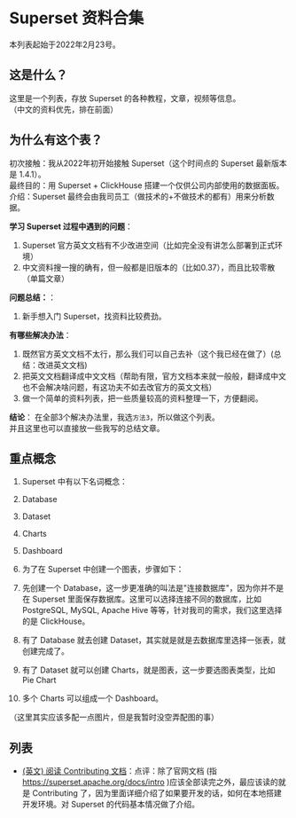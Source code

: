 # Superset 资料合集
本列表起始于2022年2月23号。 
## 这是什么？
这里是一个列表，存放 Superset 的各种教程，文章，视频等信息。  
（中文的资料优先，排在前面）  

## 为什么有这个表？
初次接触：我从2022年初开始接触 Superset（这个时间点的 Superset 最新版本是 1.4.1）。   
最终目的：用 Superset + ClickHouse 搭建一个仅供公司内部使用的数据面板。     
介绍：Superset 最终会由我司员工（做技术的+不做技术的都有）用来分析数据。    

**学习 Superset 过程中遇到的问题**：
1. Superset 官方英文文档有不少改进空间（比如完全没有讲怎么部署到正式环境）   
2. 中文资料搜一搜的确有，但一般都是旧版本的（比如0.37），而且比较零散（单篇文章）

**问题总结：**：
1. 新手想入门 Superset，找资料比较费劲。

**有哪些解决办法**：
1. 既然官方英文文档不太行，那么我们可以自己去补（这个我已经在做了）(总结：改进英文文档)
2. 把英文文档翻译成中文文档（帮助有限，官方文档本来就一般般，翻译成中文也不会解决啥问题，有这功夫不如去改官方的英文文档）
3. 做一个简单的资料列表，把一些质量较高的资料整理一下，方便翻阅。

**结论**：
在全部3个解决办法里，我选`方法3`，所以做这个列表。   
并且这里也可以直接放一些我写的总结文章。  


## 重点概念
1. Superset 中有以下名词概念：
  1. Database
  2. Dataset
  3. Charts
  4. Dashboard

1. 为了在 Superset 中创建一个图表，步骤如下：
  1. 先创建一个 Database，这一步更准确的叫法是"连接数据库"，因为你并不是在 Superset 里面保存数据库。这里可以选择连接不同的数据库，比如 PostgreSQL, MySQL, Apache Hive 等等，针对我司的需求，我们这里选择的是 ClickHouse。
  2. 有了 Database 就去创建 Dataset，其实就是就是去数据库里选择一张表，就创建完成了。
  3. 有了 Dataset 就可以创建 Charts，就是图表，这一步要选图表类型，比如 Pie Chart
  4. 多个 Charts 可以组成一个 Dashboard。

（这里其实应该多配一点图片，但是我暂时没空弄配图的事）  

## 列表
* [(英文) 阅读 Contributing 文档](https://github.com/apache/superset/blob/master/CONTRIBUTING.md)：点评：除了官网文档 (指 https://superset.apache.org/docs/intro )应该全部读完之外，最应该读的就是 Contributing 了，因为里面详细介绍了如果要开发的话，如何在本地搭建开发环境。对 Superset 的代码基本情况做了介绍。  




